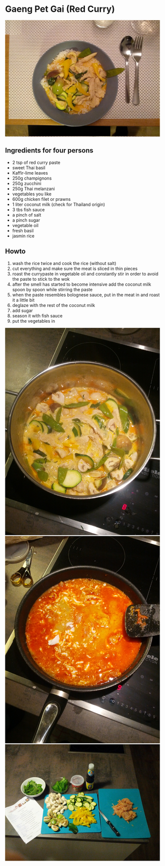 # Gaeng Pet Gai (Red Curry)

[![Gaeng ](../images/gaeng_pet_gai/IMG_20130301_193114-1024x768.jpg)](../images/gaeng_pet_gai/IMG_20130301_193114.jpg)

## Ingredients for four persons

- 2 tsp of red curry paste
- sweet Thai basil
- Kaffir-lime leaves
- 250g champignons
- 250g zucchini
- 250g Thai melanzani
- vegetables you like
- 600g chicken filet or prawns
- 1 liter coconut milk (check for Thailand origin)
- 3 tbs fish sauce
- a pinch of salt
- a pinch sugar
- vegetable oil
- fresh basil
- jasmin rice

## Howto

1. wash the rice twice and cook the rice (without salt)
2. cut everything and make sure the meat is sliced in thin pieces
3. roast the currypaste in vegetable oil and constantly stir in order to avoid the paste to stick to the wok
4. after the smell has started to become intensive add the coconut milk spoon by spoon while stirring the paste
5. when the paste resembles bolognese sauce, put in the meat in and roast it a little bit
6. deglaze with the rest of the coconut milk
7. add sugar
8. season it with fish sauce
9. put the vegetables in

![](../images/gaeng_pet_gai/IMG_20130301_192710.jpg) ![](../images/gaeng_pet_gai/IMG_20130301_191627.jpg) ![](../images/gaeng_pet_gai/IMG_20130301_190432.jpg)
